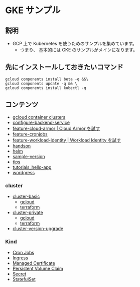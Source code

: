 # GKE サンプル

## 説明

+ GCP 上で Kubernetes を使うためのサンプルを集めています。
  + つまり、 基本的には GKE のサンプルがメインになります。

## 先にインストールしておきたいコマンド

```
gcloud components install beta -q &&\
gcloud components update -q && \
gcloud components install kubectl -q
```

## コンテンツ

+ [gcloud container clusters](./_gcloud_container_clusters)
+ [configure-backend-service](./configure-backend-service)
+ [feature-cloud-armor | Cloud Armor を試す](./feature-cloud-armor)
+ [feature-cronjobs](./feature-cronjobs)
+ [feature-workload-identity | Workload Identity を試す](./feature-workload-identity)
+ [handson](./handson)
+ [helm](./helm)
+ [sample-version](./sample-version)
+ [tips](./tips)
+ [tutorials_hello-app](./tutorials_hello-app)
+ [wordpress](./wordpress)

### cluster

+ [cluster-basic](./cluster-basic)
    + [gcloud](./cluster-basic/gcloud)
    + [terraform](./cluster-basic/terraform)
+ [cluster-private](./cluster-private)
    + [gcloud](./cluster-private/gcloud)
    + [terraform](./cluster-private/terraform)
+ [cluster-version-upgrade](./cluster-version-upgrade)

### Kind

+ [Cron Jobs](./kind-cronjobs)
+ [Ingress](./kind-ingress)
+ [Managed Certificate](./kind-managedcertificate)
+ [Persistent Volume Claim](./kind-persistentvolumeclaim)
+ [Secret](./kind-secret)
+ [StatefulSet](./kind-statufulset)

